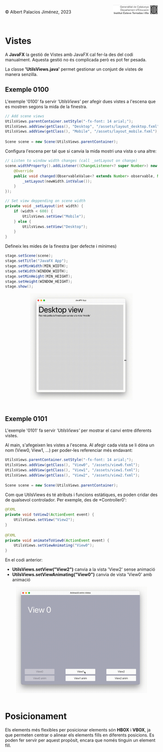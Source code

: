 <div style="display: flex; width: 100%;">
    <div style="flex: 1; padding: 0px;">
        <p>© Albert Palacios Jiménez, 2023</p>
    </div>
    <div style="flex: 1; padding: 0px; text-align: right;">
        <img src="./assets/ieti.png" height="32" alt="Logo de IETI" style="max-height: 32px;">
    </div>
</div>
<br/>

# Vistes

A **JavaFX** la gestió de Vistes amb JavaFX cal fer-la des del codi manualment. Aquesta gestió no és complicada però es pot fer pesada.

La classe **'UtilsViews.java'** permet gestionar un conjunt de vistes de manera senzilla.

## Exemple 0100

L'exemple '0100' fa servir *'UtilsViews'* per afegir dues vistes a l'escena que es mostren segons la mida de la finestra.

```java
// Add scene views
UtilsViews.parentContainer.setStyle("-fx-font: 14 arial;");
UtilsViews.addView(getClass(), "Desktop", "/assets/layout_desktop.fxml");
UtilsViews.addView(getClass(), "Mobile", "/assets/layout_mobile.fxml");

Scene scene = new Scene(UtilsViews.parentContainer);
```

Configura l'escena per tal que si canvia la mida mostri una vista o una altre:

```java
// Listen to window width changes (call _setLayout on change)
scene.widthProperty().addListener((ChangeListener<? super Number>) new ChangeListener<Number>() {
    @Override
    public void changed(ObservableValue<? extends Number> observable, Number oldWidth, Number newWidth) {
        _setLayout(newWidth.intValue());
    }
});
```

```java
// Set view deppending on scene width
private void _setLayout(int width) {
    if (width < 600) {
        UtilsViews.setView("Mobile");
    } else {
        UtilsViews.setView("Desktop");
    }
}
```

Defineix les mides de la finestra (per defecte i mínimes)

```java
stage.setScene(scene);
stage.setTitle("JavaFX App");
stage.setMinWidth(MIN_WIDTH);
stage.setWidth(WINDOW_WIDTH);
stage.setMinHeight(MIN_HEIGHT);
stage.setHeight(WINDOW_HEIGHT);
stage.show();
```

<center><img src="./assets/ex0100.gif" style="max-width: 90%; max-height: 350px;" alt="">
<br/></center>
<br/>

## Exemple 0101

L'exemple '0101' fa servir *'UtilsViews'* per mostrar el canvi entre diferents vistes.

Al main, s'afegeixen les vistes a l'escena. Al afegir cada vista se li dóna un nom (View0, View1, ...) per poder-les referenciar més endavant:

```java
UtilsViews.parentContainer.setStyle("-fx-font: 14 arial;");
UtilsViews.addView(getClass(), "View0", "/assets/view0.fxml");
UtilsViews.addView(getClass(), "View1", "/assets/view1.fxml");
UtilsViews.addView(getClass(), "View2", "/assets/view2.fxml");

Scene scene = new Scene(UtilsViews.parentContainer);
```

Com que UtilsViews és té atributs i funcions estàtiques, es poden cridar des de qualsevol controlador. Per exemple, des de *Controller0':

```java
@FXML
private void toView2(ActionEvent event) {
    UtilsViews.setView("View2");
}

@FXML
private void animateToView0(ActionEvent event) {
    UtilsViews.setViewAnimating("View0");
}
```

En el codi anterior:

- **UtilsViews.setView("View2")** canvia a la vista 'View2' sense animació
- **UtilsViews.setViewAnimating("View0")** canvia de vista 'View0' amb animació

<center><img src="./assets/ex0101.gif" style="max-width: 90%; max-height: 350px;" alt="">
<br/></center>
<br/>

# Posicionament

Els elements més flexibles per posicionar elements són **HBOX** i **VBOX**, ja que permeten centrar o alinear els elements fills en diferents posicions. Es poden fer servir per aquest propòsit, encara que només tinguin un element fill.

